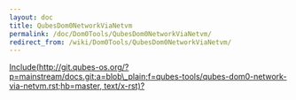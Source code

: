 ```yaml
---
layout: doc
title: QubesDom0NetworkViaNetvm
permalink: /doc/Dom0Tools/QubesDom0NetworkViaNetvm/
redirect_from: /wiki/Dom0Tools/QubesDom0NetworkViaNetvm/
---
```


[Include(http://git.qubes-os.org/?p=mainstream/docs.git;a=blob\_plain;f=qubes-tools/qubes-dom0-network-via-netvm.rst;hb=master, text/x-rst)?](/doc/Dom0Tools/Include(http%3A/git.qubes-os.org?p=mainstream/docs.git;a=blob_plain;f=qubes-tools/qubes-dom0-network-via-netvm.rst;hb=master,%20text/x-rst))
